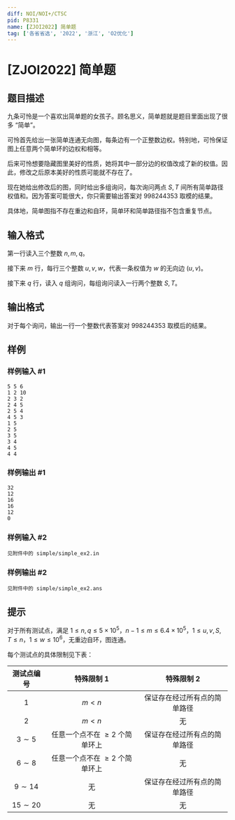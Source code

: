```yaml
---
diff: NOI/NOI+/CTSC
pid: P8331
name: [ZJOI2022] 简单题
tag: ['各省省选', '2022', '浙江', 'O2优化']
---
```

# [ZJOI2022] 简单题
## 题目描述

九条可怜是一个喜欢出简单题的女孩子。顾名思义，简单题就是题目里面出现了很多 “简单”。

可怜首先给出一张简单连通无向图，每条边有一个正整数边权。特别地，可怜保证图上任意两个简单环的边权和相等。

后来可怜想要隐藏图里美好的性质，她将其中一部分边的权值改成了新的权值。因此，修改之后原本美好的性质可能就不存在了。

现在她给出修改后的图，同时给出多组询问，每次询问两点 $S, T$ 间所有简单路径权值和。因为答案可能很大，你只需要输出答案对 $998244353$ 取模的结果。

具体地，简单图指不存在重边和自环，简单环和简单路径指不包含重复节点。
## 输入格式

第一行读入三个整数 $n, m, q$。

接下来 $m$ 行，每行三个整数 $u, v, w$，代表一条权值为 $w$ 的无向边 $(u, v)$。

接下来 $q$ 行，读入 $q$ 组询问，每组询问读入一行两个整数 $S, T$。
## 输出格式

对于每个询问，输出一行一个整数代表答案对 $998244353$ 取模后的结果。
## 样例

### 样例输入 #1
```
5 5 6
1 2 10
2 3 2
2 4 5
2 5 4
4 5 3
1 5
2 5
3 5
3 4
4 5
4 4

```
### 样例输出 #1
```
32
12
16
16
12
0

```
### 样例输入 #2
```
见附件中的 simple/simple_ex2.in
```
### 样例输出 #2
```
见附件中的 simple/simple_ex2.ans
```
## 提示

对于所有测试点，满足 $1 \le n, q \le 5 \times {10}^5$，$n - 1 \le m \le 6.4 \times {10}^5$，$1 \le u, v, S, T \le n$，$1 \le w \le {10}^6$，无重边自环，图连通。

每个测试点的具体限制见下表：

| 测试点编号 | 特殊限制 1 | 特殊限制 2 |
|:-:|:-:|:-:|
| $1$ | $m < n$ | 保证存在经过所有点的简单路径 |
| $2$ | $m < n$ | 无 |
| $3 \sim 5$ | 任意一个点不在 $\ge 2$ 个简单环上 | 保证存在经过所有点的简单路径 |
| $6 \sim 8$ | 任意一个点不在 $\ge 2$ 个简单环上 | 无 |
| $9 \sim 14$ | 无 | 保证存在经过所有点的简单路径 |
| $15 \sim 20$ | 无 | 无 |
